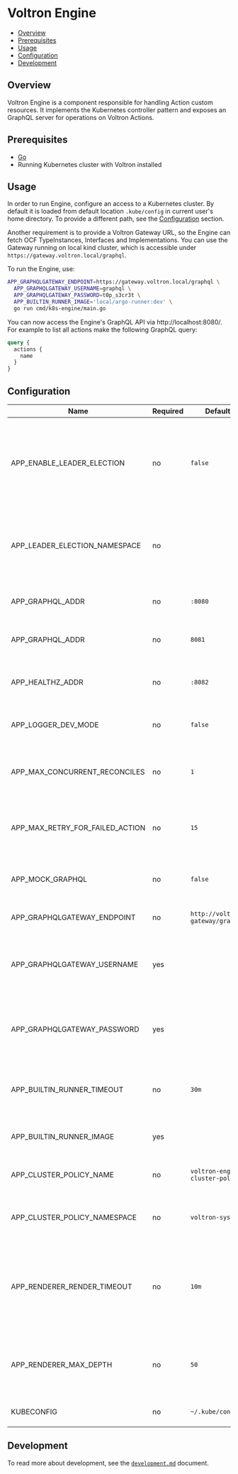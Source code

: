 # Voltron Engine

- [Overview](#overview)
- [Prerequisites](#prerequisites)
- [Usage](#usage)
- [Configuration](#configuration)
- [Development](#development)

## Overview

Voltron Engine is a component responsible for handling Action custom resources. It implements the Kubernetes controller pattern and exposes an GraphQL server for operations on Voltron Actions.

## Prerequisites

- [Go](https://golang.org)
- Running Kubernetes cluster with Voltron installed

## Usage

In order to run Engine, configure an access to a Kubernetes cluster. By default it is loaded from default location `.kube/config` in current user's home directory. To provide a different path, see the [Configuration](#configuration) section.

Another requirement is to provide a Voltron Gateway URL, so the Engine can fetch OCF TypeInstances, Interfaces and Implementations. You can use the Gateway running on local kind cluster, which is accessible under `https://gateway.voltron.local/graphql`.

To run the Engine, use:
```bash
APP_GRAPHQLGATEWAY_ENDPOINT=https://gateway.voltron.local/graphql \
  APP_GRAPHQLGATEWAY_USERNAME=graphql \
  APP_GRAPHQLGATEWAY_PASSWORD=t0p_s3cr3t \
  APP_BUILTIN_RUNNER_IMAGE='local/argo-runner:dev' \
  go run cmd/k8s-engine/main.go
```

You can now access the Engine's GraphQL API via http://localhost:8080/. For example to list all actions make the following GraphQL query:
```graphql
query {
  actions {
    name
  }
}
```

## Configuration

| Name                            | Required | Default                          | Description                                                                                                  |
|---------------------------------|----------|----------------------------------|--------------------------------------------------------------------------------------------------------------|
| APP_ENABLE_LEADER_ELECTION      | no       | `false`                          | Enable leader election for Kubernetes controller. This ensures only 1 controller is active at any time point |
| APP_LEADER_ELECTION_NAMESPACE   | no       |                                  | Set the Kubernetes namespace, in which the leader election ConfigMap is created                              |
| APP_GRAPHQL_ADDR                | no       | `:8080`                          | TCP address the metrics endpoint binds to                                                                    |
| APP_GRAPHQL_ADDR                | no       | `8081`                           | TCP address the metrics endpoint binds to                                                                    |
| APP_HEALTHZ_ADDR                | no       | `:8082`                          | TCP address the health probes endpoint binds to                                                              |
| APP_LOGGER_DEV_MODE             | no       | `false`                          | Enable development mode logging                                                                              |
| APP_MAX_CONCURRENT_RECONCILES   | no       | `1`                              | Maximum number of concurrent reconcile loops in the controller                                               |
| APP_MAX_RETRY_FOR_FAILED_ACTION | no       | `15`                             | Maximum number of retries for failed Action reconcile process                                                |
| APP_MOCK_GRAPHQL                | no       | `false`                          | Set mock responses on the GraphQL server                                                                     |
| APP_GRAPHQLGATEWAY_ENDPOINT     | no       | `http://voltron-gateway/graphql` | Endpoint of the Voltron Gateway                                                                              |
| APP_GRAPHQLGATEWAY_USERNAME     | yes      |                                  | Basic auth username used to authenticate at the Voltron Gateway                                              |
| APP_GRAPHQLGATEWAY_PASSWORD     | yes      |                                  | Basic auth password used to authenticate at the Voltron Gateway                                              |
| APP_BUILTIN_RUNNER_TIMEOUT      | no       | `30m`                            | Set the timeout for the workflow execution of the builtin runners                                            |
| APP_BUILTIN_RUNNER_IMAGE        | yes      |                                  | Set the image of the builtin runner                                                                          |
| APP_CLUSTER_POLICY_NAME         | no       | `voltron-engine-cluster-policy`  | Name of the ConfigMap with cluster policy                                                                    |
| APP_CLUSTER_POLICY_NAMESPACE    | no       | `voltron-system`                 | Namespace of the ConfigMap with cluster policy                                                               |
| APP_RENDERER_RENDER_TIMEOUT     | no       | `10m`                            | Maximum time for rendering process. Valid time units are "ns", "us" (or "µs"), "ms", "s", "m", "h".          |
| APP_RENDERER_MAX_DEPTH          | no       | `50`                             | Maximum number of allowed nested workflows to be processed.                                                  |
| KUBECONFIG                      | no       | `~/.kube/config`                 | Path to kubeconfig file                                                                                      |

## Development

To read more about development, see the [`development.md`](../../docs/development.md) document.
